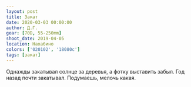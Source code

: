 ```yaml
---
layout: post
title: Закат
date: 2020-03-03 00:00:00
author: Д.Г.
gear: [70D, 55-250mm]
shoot_date: 2019-04-05
location: Нахабино
colors: ['020102', '18080c']
tags: [закат]
---
```

Однажды закатывал солнце за деревья, а фотку выставить забыл. Год назад почти закатывал. Подумаешь, мелочь какая.
